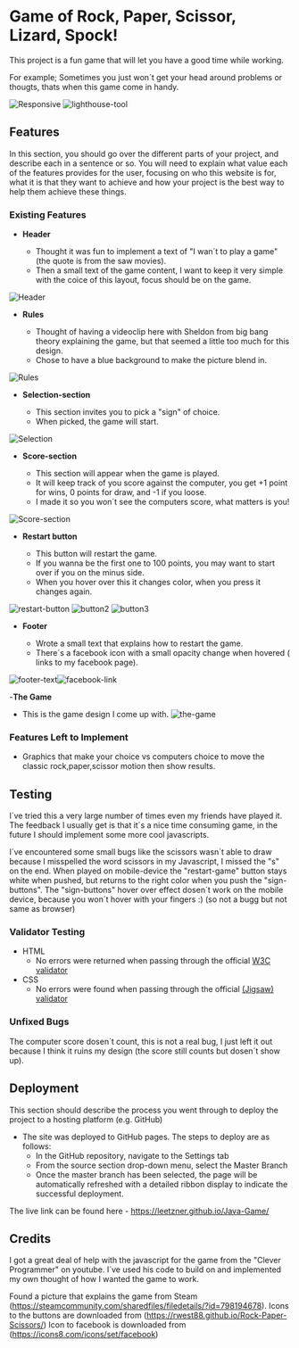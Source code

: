 # Game of Rock, Paper, Scissor, Lizard, Spock!

This project is a fun game that will let you have a good time while working.

For example; Sometimes you just won´t get your head around problems or thougts, thats when this game come in handy.

![Responsive](assets/readme-files/responsive.jpg)
![lighthouse-tool](assets/readme-files/lighthouse.jpg)

## Features 

In this section, you should go over the different parts of your project, and describe each in a sentence or so. You will need to explain what value each of the features provides for the user, focusing on who this website is for, what it is that they want to achieve and how your project is the best way to help them achieve these things.

### Existing Features

- __Header__

  - Thought it was fun to implement a text of "I wan´t to play a game" (the quote is from the saw movies).
  - Then a small text of the game content, I want to keep it very simple with the coice of this layout, focus should be on the game. 

![Header](assets/readme-files/Header.jpg)

- __Rules__
 
  - Thought of having a videoclip here with Sheldon from big bang theory explaining the game, but that seemed a little too much for this design.
  - Chose to have a blue background to make the picture blend in. 

![Rules](assets/readme-files/rules.jpg)

- __Selection-section__

  - This section invites you to pick a "sign" of choice. 
  - When picked, the game will start. 

![Selection](assets/readme-files/selection.jpg)

- __Score-section__

  - This section will appear when the game is played. 
  - It will keep track of you score against the computer, you get +1 point for wins, 0 points for draw, and -1 if you loose. 
  - I made it so you won´t see the computers score, what matters is you!

![Score-section](assets/readme-files/scoresection.jpg)

- __Restart button__ 

  - This button will restart the game. 
  - If you wanna be the first one to 100 points, you may want to start over if you on the minus side.
  - When you hover over this it changes color, when you press it changes again.

![restart-button](assets/readme-files/button1.jpg) ![button2](assets/readme-files/button2.jpg) ![button3](assets/readme-files/button3.jpg)

- __Footer__

  - Wrote a small text that explains how to restart the game. 
  - There´s a facebook icon with a small opacity change when hovered ( links to my facebook page). 

![footer-text](assets/readme-files/footer.jpg)![facebook-link](assets/readme-files/facebook1.jpg)

-__The Game__

- This is the game design I come up with.
![the-game](assets/readme-files/website.jpg)
### Features Left to Implement

- Graphics that make your choice vs computers choice to move the classic rock,paper,scissor motion then show results.

## Testing 

I´ve tried this a very large number of times even my friends have played it.
The feedback I usually get is that it´s a nice time consuming game, in the future I should implement some more cool javascripts.

I´ve encountered some small bugs like the scissors wasn´t able to draw because I misspelled the word scissors in my Javascript, I missed the "s" on the end.
When played on mobile-device the "restart-game" button stays white when pushed, but returns to the right color when you push the "sign-buttons".
The "sign-buttons" hover over effect dosen´t work on the mobile device, because you won´t hover with your fingers :) (so not a bugg but not same as browser)

### Validator Testing 

- HTML
  - No errors were returned when passing through the official [W3C validator](https://validator.w3.org/nu/?doc=https%3A%2F%2Fleetzner.github.io%2FJava-Game%2F)
- CSS
  - No errors were found when passing through the official [(Jigsaw) validator](https://jigsaw.w3.org/css-validator/validator?uri=https%3A%2F%2Fleetzner.github.io%2FJava-Game%2F&profile=css3svg&usermedium=all&warning=1&vextwarning=&lang=sv)

### Unfixed Bugs

The computer score dosen´t count, this is not a real bug, I just left it out because I think it ruins my design (the score still counts but dosen´t show up).

## Deployment

This section should describe the process you went through to deploy the project to a hosting platform (e.g. GitHub) 

- The site was deployed to GitHub pages. The steps to deploy are as follows: 
  - In the GitHub repository, navigate to the Settings tab 
  - From the source section drop-down menu, select the Master Branch
  - Once the master branch has been selected, the page will be automatically refreshed with a detailed ribbon display to indicate the successful deployment. 

The live link can be found here - https://leetzner.github.io/Java-Game/


## Credits 

I got a great deal of help with the javascript for the game from the "Clever Programmer" on youtube.
I´ve used his code to build on and implemented my own thought of how I wanted the game to work.

Found a picture that explains the game from Steam (https://steamcommunity.com/sharedfiles/filedetails/?id=798194678).
Icons to the buttons are downloaded from (https://rwest88.github.io/Rock-Paper-Scissors/)
Icon to facebook is downloaded from (https://icons8.com/icons/set/facebook) 
